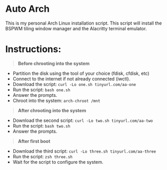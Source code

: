 # Auto Arch
This is my personal Arch Linux installation script. This script will install the BSPWM tiling window manager and the Alacritty terminal emulator.

# Instructions:
> **Before chrooting into the system**
- Partition the disk using the tool of your choice (fdisk, cfdisk, etc)
- Connect to the internet if not already connected (iwctl).
- Download the script: `curl -Lo one.sh tinyurl.com/aa-one`
- Run the script: `bash one.sh`
- Answer the prompts.
- Chroot into the system: `arch-chroot /mnt`

> **After chrooting into the system**
- Download the second script: `curl -Lo two.sh tinyurl.com/aa-two`
- Run the script: `bash two.sh`
- Answer the prompts.

> **After first boot**
- Download the third script: `curl -Lo three.sh tinyurl.com/aa-three`
- Run the script: `zsh three.sh`
- Wait for the script to configure the system.

